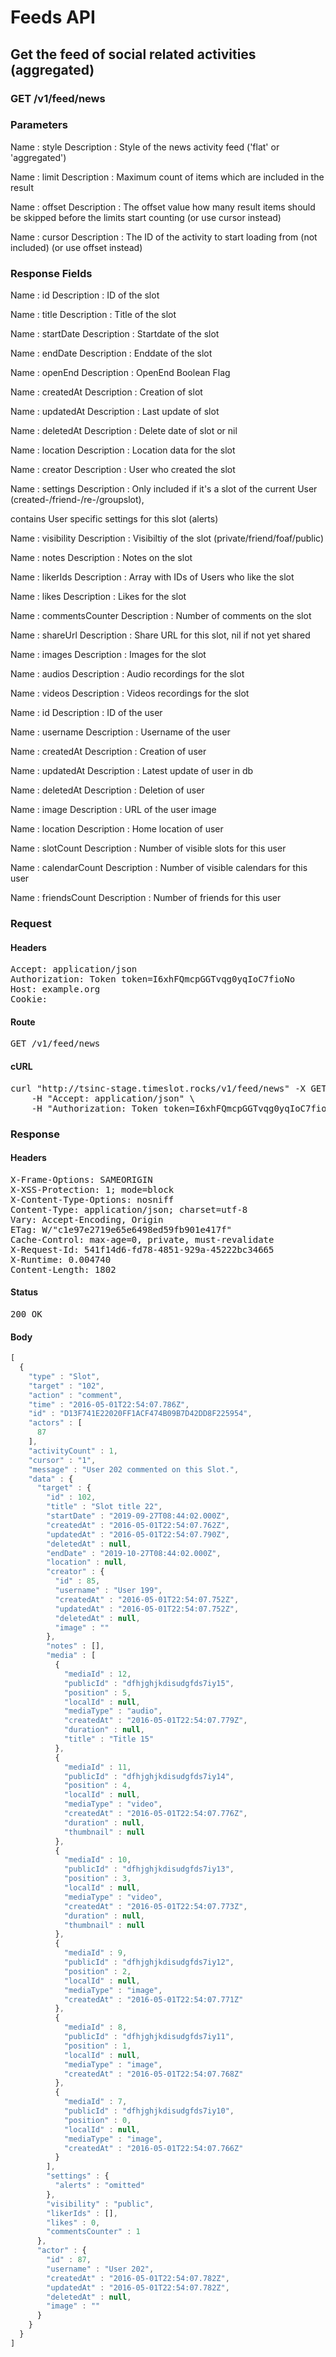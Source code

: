 # Feeds API

## Get the feed of social related activities (aggregated)

### GET /v1/feed/news

### Parameters

Name : style
Description : Style of the news activity feed (&#39;flat&#39; or &#39;aggregated&#39;)

Name : limit
Description : Maximum count of items which are included in the result

Name : offset
Description : The offset value how many result items should be skipped before the limits start counting (or use cursor instead)

Name : cursor
Description : The ID of the activity to start loading from (not included) (or use offset instead)


### Response Fields

Name : id
Description : ID of the slot

Name : title
Description : Title of the slot

Name : startDate
Description : Startdate of the slot

Name : endDate
Description : Enddate of the slot

Name : openEnd
Description : OpenEnd Boolean Flag

Name : createdAt
Description : Creation of slot

Name : updatedAt
Description : Last update of slot

Name : deletedAt
Description : Delete date of slot or nil

Name : location
Description : Location data for the slot

Name : creator
Description : User who created the slot

Name : settings
Description : Only included if it&#39;s a slot of the current User (created-/friend-/re-/groupslot),

contains User specific settings for this slot (alerts)

Name : visibility
Description : Visibiltiy of the slot (private/friend/foaf/public)

Name : notes
Description : Notes on the slot

Name : likerIds
Description : Array with IDs of Users who like the slot

Name : likes
Description : Likes for the slot

Name : commentsCounter
Description : Number of comments on the slot

Name : shareUrl
Description : Share URL for this slot, nil if not yet shared

Name : images
Description : Images for the slot

Name : audios
Description : Audio recordings for the slot

Name : videos
Description : Videos recordings for the slot

Name : id
Description : ID of the user

Name : username
Description : Username of the user

Name : createdAt
Description : Creation of user

Name : updatedAt
Description : Latest update of user in db

Name : deletedAt
Description : Deletion of user

Name : image
Description : URL of the user image

Name : location
Description : Home location of user

Name : slotCount
Description : Number of visible slots for this user

Name : calendarCount
Description : Number of visible calendars for this user

Name : friendsCount
Description : Number of friends for this user

### Request

#### Headers

<pre>Accept: application/json
Authorization: Token token=I6xhFQmcpGGTvqg0yqIoC7fioNo
Host: example.org
Cookie: </pre>

#### Route

<pre>GET /v1/feed/news</pre>

#### cURL

<pre class="request">curl &quot;http://tsinc-stage.timeslot.rocks/v1/feed/news&quot; -X GET \
	-H &quot;Accept: application/json&quot; \
	-H &quot;Authorization: Token token=I6xhFQmcpGGTvqg0yqIoC7fioNo&quot;</pre>

### Response

#### Headers

<pre>X-Frame-Options: SAMEORIGIN
X-XSS-Protection: 1; mode=block
X-Content-Type-Options: nosniff
Content-Type: application/json; charset=utf-8
Vary: Accept-Encoding, Origin
ETag: W/&quot;c1e97e2719e65e6498ed59fb901e417f&quot;
Cache-Control: max-age=0, private, must-revalidate
X-Request-Id: 541f14d6-fd78-4851-929a-45222bc34665
X-Runtime: 0.004740
Content-Length: 1802</pre>

#### Status

<pre>200 OK</pre>

#### Body

```javascript
[
  {
    "type" : "Slot",
    "target" : "102",
    "action" : "comment",
    "time" : "2016-05-01T22:54:07.786Z",
    "id" : "D13F741E22020FF1ACF474B09B7D42DD8F225954",
    "actors" : [
      87
    ],
    "activityCount" : 1,
    "cursor" : "1",
    "message" : "User 202 commented on this Slot.",
    "data" : {
      "target" : {
        "id" : 102,
        "title" : "Slot title 22",
        "startDate" : "2019-09-27T08:44:02.000Z",
        "createdAt" : "2016-05-01T22:54:07.762Z",
        "updatedAt" : "2016-05-01T22:54:07.790Z",
        "deletedAt" : null,
        "endDate" : "2019-10-27T08:44:02.000Z",
        "location" : null,
        "creator" : {
          "id" : 85,
          "username" : "User 199",
          "createdAt" : "2016-05-01T22:54:07.752Z",
          "updatedAt" : "2016-05-01T22:54:07.752Z",
          "deletedAt" : null,
          "image" : ""
        },
        "notes" : [],
        "media" : [
          {
            "mediaId" : 12,
            "publicId" : "dfhjghjkdisudgfds7iy15",
            "position" : 5,
            "localId" : null,
            "mediaType" : "audio",
            "createdAt" : "2016-05-01T22:54:07.779Z",
            "duration" : null,
            "title" : "Title 15"
          },
          {
            "mediaId" : 11,
            "publicId" : "dfhjghjkdisudgfds7iy14",
            "position" : 4,
            "localId" : null,
            "mediaType" : "video",
            "createdAt" : "2016-05-01T22:54:07.776Z",
            "duration" : null,
            "thumbnail" : null
          },
          {
            "mediaId" : 10,
            "publicId" : "dfhjghjkdisudgfds7iy13",
            "position" : 3,
            "localId" : null,
            "mediaType" : "video",
            "createdAt" : "2016-05-01T22:54:07.773Z",
            "duration" : null,
            "thumbnail" : null
          },
          {
            "mediaId" : 9,
            "publicId" : "dfhjghjkdisudgfds7iy12",
            "position" : 2,
            "localId" : null,
            "mediaType" : "image",
            "createdAt" : "2016-05-01T22:54:07.771Z"
          },
          {
            "mediaId" : 8,
            "publicId" : "dfhjghjkdisudgfds7iy11",
            "position" : 1,
            "localId" : null,
            "mediaType" : "image",
            "createdAt" : "2016-05-01T22:54:07.768Z"
          },
          {
            "mediaId" : 7,
            "publicId" : "dfhjghjkdisudgfds7iy10",
            "position" : 0,
            "localId" : null,
            "mediaType" : "image",
            "createdAt" : "2016-05-01T22:54:07.766Z"
          }
        ],
        "settings" : {
          "alerts" : "omitted"
        },
        "visibility" : "public",
        "likerIds" : [],
        "likes" : 0,
        "commentsCounter" : 1
      },
      "actor" : {
        "id" : 87,
        "username" : "User 202",
        "createdAt" : "2016-05-01T22:54:07.782Z",
        "updatedAt" : "2016-05-01T22:54:07.782Z",
        "deletedAt" : null,
        "image" : ""
      }
    }
  }
]
```
